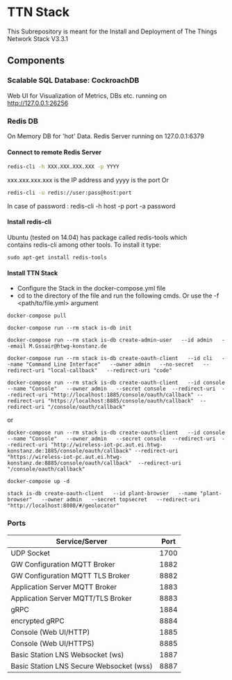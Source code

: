 # TTN Stack
This Subrepository is meant for the Install and Deployment of The Things Network Stack V3.3.1

## Components

### Scalable SQL Database: CockroachDB
Web UI for Visualization of Metrics, DBs etc. running on http://127.0.0.1:26256

### Redis DB
On Memory DB for 'hot' Data.
Redis Server running on 127.0.0.1:6379

#### Connect to remote Redis Server
```bash
redis-cli -h XXX.XXX.XXX.XXX -p YYYY
```
xxx.xxx.xxx.xxx is the IP address and yyyy is the port
Or 
```bash
redis-cli -u redis://user:pass@host:port
```
In case of password : redis-cli -h host -p port -a password
#### Install redis-cli
Ubuntu (tested on 14.04) has package called redis-tools which contains redis-cli among other tools. To install it type:
```
sudo apt-get install redis-tools
```
#### Install TTN Stack
 - Configure the Stack in the docker-compose.yml file
 - cd to the directory of the file and run the following cmds. Or use the -f <path/to/file.yml> argument

```
docker-compose pull
```

```
docker-compose run --rm stack is-db init
```

```
docker-compose run --rm stack is-db create-admin-user   --id admin   --email M.Gssair@htwg-konstanz.de
```
```
docker-compose run --rm stack is-db create-oauth-client   --id cli   --name "Command Line Interface"   --owner admin   --no-secret   --redirect-uri "local-callback"   --redirect-uri "code"
```
```
docker-compose run --rm stack is-db create-oauth-client   --id console   --name "Console"   --owner admin   --secret console  --redirect-uri  --redirect-uri "http://localhost:1885/console/oauth/callback" --redirect-uri "https://localhost:8885/console/oauth/callback"  --redirect-uri "/console/oauth/callback"
```

or
```
docker-compose run --rm stack is-db create-oauth-client   --id console   --name "Console"   --owner admin   --secret console  --redirect-uri  --redirect-uri "http://wireless-iot-pc.aut.ei.htwg-konstanz.de:1885/console/oauth/callback" --redirect-uri "https://wireless-iot-pc.aut.ei.htwg-konstanz.de:8885/console/oauth/callback"  --redirect-uri "/console/oauth/callback"
```

```
docker-compose up -d
```

```
stack is-db create-oauth-client   --id plant-browser   --name "plant-browser"   --owner admin   --secret topsecret   --redirect-uri "http://localhost:8080/#/geolocator"
```

### Ports
Service/Server | Port
-------------- | ---------------
UDP Socket | 1700
GW Configuration MQTT Broker | 1882
GW Configuration MQTT TLS Broker | 8882
Application Server MQTT Broker | 1883
Application Server MQTT/TLS Broker | 8883
gRPC | 1884 
encrypted gRPC | 8884
Console (Web UI/HTTP) | 1885
Console (Web UI/HTTPS) | 8885
Basic Station LNS Websocket (ws) | 1887
Basic Station LNS Secure Websocket (wss) | 8887

